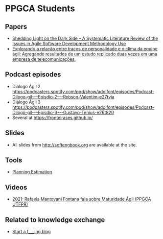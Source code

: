 # PPGCA Students

## Papers

- [Shedding Light on the Dark Side – A Systematic Literature Review of the Issues in Agile Software Development Methodology Use](https://www.sciencedirect.com/science/article/abs/pii/S0164121224000098?dgcid=raven_sd_aip_email)
- [Explorando a relação entre traços de personalidade e o clima da equipe ágil: Agregando resultados de um estudo replicado duas vezes em uma empresa de telecomunicações.](https://x.com/FronteirasES/status/1755626505051246657?s=20)

## Podcast episodes 

- Diálogo Ágil 2 https://podcasters.spotify.com/pod/show/adolfont/episodes/Podcast-Dilogo-gil---Episdio-2---Robson-Valentim-e27tvja
- Diálogo Ágil 3 https://podcasters.spotify.com/pod/show/adolfont/episodes/Podcast-Dilogo-gil---Episdio-3---Gustavo-Tenius-e26t820
- Several at https://fronteirases.github.io/

## Slides
- All slides from http://softengbook.org are available at the site.


## Tools 

- [Planning Estimation](https://teamlead.tools/)

## Videos

- [2021: Rafaela Mantovani Fontana fala sobre Maturidade Ágil (PPGCA UTFPR)](https://www.youtube.com/watch?v=urG5C6zAfZs)

## Related to knowledge exchange

- [Start a f___ing blog](https://startafuckingblog.com/)


